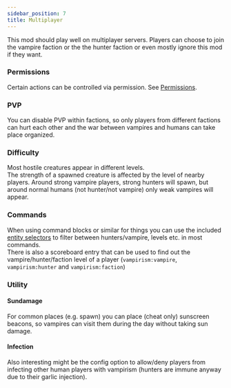 ```yaml
---
sidebar_position: 7
title: Multiplayer
---
```


This mod should play well on multiplayer servers. Players can choose to join the vampire faction or the the hunter faction or even mostly ignore this mod if they want.

### Permissions
Certain actions can be controlled via permission. See [Permissions](https://github.com/TeamLapen/Vampirism/wiki/Permissions).

### PVP
You can disable PVP within factions, so only players from different factions can hurt each other and the war between vampires and humans can take place organized.

### Difficulty
Most hostile creatures appear in different levels.  
The strength of a spawned creature is affected by the level of nearby players. Around strong vampire players, strong hunters will spawn, but around normal humans (not hunter/not vampire) only weak vampires will appear.

### Commands
When using command blocks or similar for things you can use the included [entity selectors](https://github.com/TeamLapen/Vampirism/wiki/Commands-and-Cheats#entity-selectors-as-of-version-11) to filter between hunters/vampire, levels etc. in most commands.  
There is also a scoreboard entry that can be used to find out the vampire/hunter/faction level of a player (`vampirism:vampire`, `vampirism:hunter` and `vampirism:faction`)

### Utility
#### Sundamage
For common places (e.g. spawn) you can place (cheat only) sunscreen beacons, so vampires can visit them during the day without taking sun damage.

#### Infection
Also interesting might be the config option to allow/deny players from infecting other human players with vampirism (hunters are immune anyway due to their garlic injection).